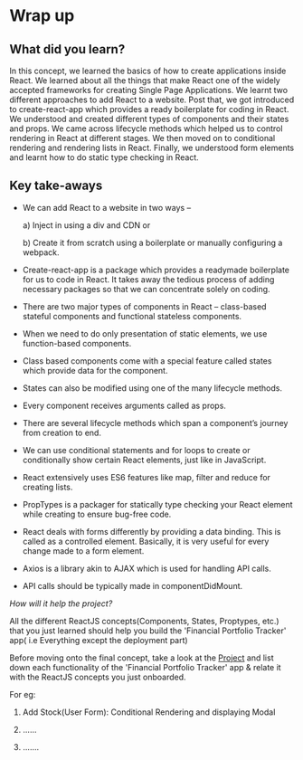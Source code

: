 # Wrap up

## What did you learn?

In this concept, we learned the basics of how to create applications inside React. We learned about all the things that make React one of the widely accepted frameworks for creating Single Page Applications. We learnt two different approaches to add React to a website. Post that, we got introduced to create-react-app which provides a ready boilerplate for coding in React. We understood and created different types of components and their states and props. We came across lifecycle methods which helped us to control rendering in React at different stages. We then moved on to conditional rendering and rendering lists in React. Finally, we understood form elements and learnt how to do static type checking in React.


## Key take-aways

- We can add React to a website in two ways – 
    
    a) Inject in using a div and CDN or 
    
    b) Create it from scratch using a boilerplate or manually configuring a webpack.


- Create-react-app is a package which provides a readymade boilerplate for us to code in React. It takes away the tedious process of adding necessary packages so that we can concentrate solely on coding.
- There are two major types of components in React – class-based stateful components and functional stateless components.
- When we need to do only presentation of static elements, we use function-based components. 
- Class based components come with a special feature called states which provide data for the component.
- States can also be modified using one of the many lifecycle methods.
- Every component receives arguments called as props. 
- There are several lifecycle methods which span a component’s journey from creation to end. 
- We can use conditional statements and for loops to create or conditionally show certain React elements, just like in JavaScript.
- React extensively uses ES6 features like map, filter and reduce for creating lists.
- PropTypes is a packager for statically type checking your React element while creating to ensure bug-free code.
- React deals with forms differently by providing a data binding. This is called as a controlled element. Basically, it is very useful for every change made to a form element.
- Axios is a library akin to AJAX which is used for handling API calls.
- API calls should be typically made in componentDidMount.

*How will it help the project?*

All the different ReactJS concepts(Components, States, Proptypes, etc.) that you just learned should help you build the 'Financial Portfolio Tracker' app( i.e Everything except the deployment part)


Before moving onto the final concept, take a look at the [Project](../Project/README.md) and list down each functionality of the 'Financial Portfolio Tracker' app & relate it with the ReactJS concepts you just onboarded.

For eg:

1. Add Stock(User Form): Conditional Rendering and displaying Modal

2. ......

3. .......